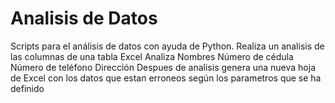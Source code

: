 # Analisis de Datos
Scripts para el análisis de datos con ayuda de Python.
Realiza un analisis de las columnas de una tabla Excel
  Analiza Nombres
  Número de cédula
  Número de teléfono
  Dirección
Despues de analisis genera una nueva hoja de Excel con los datos que estan erroneos según los parametros que se ha definido
